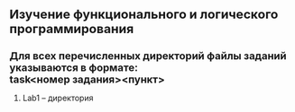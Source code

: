 <div>
    <h1 style="font-size: 22px">Изучение функционального и логического программирования</h1>
    <h1 STYLE="font-size: 18px">Для всех перечисленных директорий файлы заданий указываются в формате: <br>task<номер задания><пункт></h1>
    <ol>
        <li>Lab1 – директория</li>
    </ol>
    

</div>